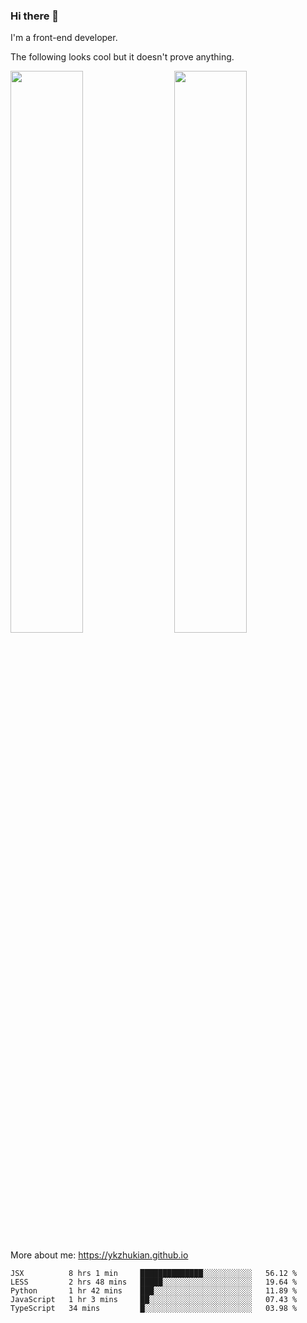 ### Hi there 👋

I'm a front-end developer.

The following looks cool but it doesn't prove anything.

[<img align="right" width="48%" src="https://github-readme-stats.vercel.app/api?username=ykzhukian&show_icons=true&theme=dracula">](https://github.com/anuraghazra/github-readme-stats)

[<img width="48%" src="https://github-readme-stats.vercel.app/api/top-langs/?username=ykzhukian&layout=compact&theme=dracula">](https://github.com/anuraghazra/github-readme-stats)

More about me: 
https://ykzhukian.github.io

<!--START_SECTION:waka-->
```text
JSX          8 hrs 1 min     ██████████████░░░░░░░░░░░   56.12 % 
LESS         2 hrs 48 mins   █████░░░░░░░░░░░░░░░░░░░░   19.64 % 
Python       1 hr 42 mins    ███░░░░░░░░░░░░░░░░░░░░░░   11.89 % 
JavaScript   1 hr 3 mins     ██░░░░░░░░░░░░░░░░░░░░░░░   07.43 % 
TypeScript   34 mins         █░░░░░░░░░░░░░░░░░░░░░░░░   03.98 % 
```
<!--END_SECTION:waka-->
